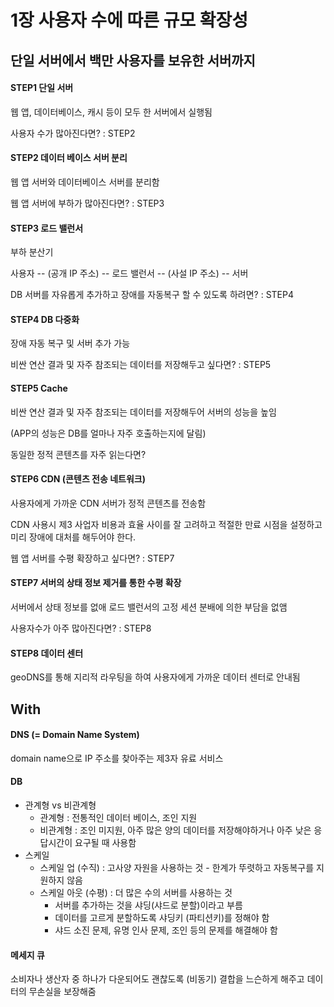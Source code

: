 # 1장 사용자 수에 따른 규모 확장성



## 단일 서버에서 백만 사용자를 보유한 서버까지



#### STEP1 단일 서버

웹 앱, 데이터베이스, 캐시 등이 모두 한 서버에서 실행됨

사용자 수가 많아진다면? : STEP2



#### STEP2 데이터 베이스 서버 분리

웹 앱 서버와 데이터베이스 서버를 분리함

웹 앱 서버에 부하가 많아진다면? : STEP3



#### STEP3 로드 밸런서

부하 분산기

사용자 -- (공개 IP 주소) -- 로드 밸런서 -- (사설 IP 주소) -- 서버

DB 서버를 자유롭게 추가하고 장애를 자동복구 할 수 있도록 하려면? : STEP4



#### STEP4 DB 다중화

장애 자동 복구 및 서버 추가 가능

비싼 연산 결과 및 자주 참조되는 데이터를 저장해두고 싶다면? : STEP5



#### STEP5 Cache

비싼 연산 결과 및 자주 참조되는 데이터를 저장해두어 서버의 성능을 높임

(APP의 성능은 DB를 얼마나 자주 호출하는지에 달림)

동일한 정적 콘텐츠를 자주 읽는다면?



#### STEP6 CDN (콘텐츠 전송 네트워크)

사용자에게 가까운 CDN 서버가 정적 콘텐츠를 전송함

CDN 사용시 제3 사업자 비용과 효율 사이를 잘 고려하고 적절한 만료 시점을 설정하고 미리 장애에 대처를 해두어야 한다.

웹 앱 서버를 수평 확장하고 싶다면? : STEP7



#### STEP7 서버의 상태 정보 제거를 통한 수평 확장

서버에서 상태 정보를 없애 로드 밸런서의 고정 세션 분배에 의한 부담을 없앰

사용자수가 아주 많아진다면? : STEP8



#### STEP8 데이터 센터

geoDNS를 통해 지리적 라우팅을 하여 사용자에게 가까운 데이터 센터로 안내됨



## With



#### DNS (= Domain Name System)

domain name으로 IP 주소를 찾아주는 제3자 유료 서비스



####  DB

- 관계형 vs  비관계형
  - 관계형 : 전통적인 데이터 베이스, 조인 지원
  - 비관계형 : 조인 미지원, 아주 많은 양의 데이터를 저장해야하거나 아주 낮은 응답시간이 요구될 때 사용함
- 스케일
  - 스케일 업 (수직) : 고사양 자원을 사용하는 것 - 한계가 뚜렷하고 자동복구를 지원하지 않음
  - 스케일 아웃 (수평) : 더 많은 수의 서버를 사용하는 것
    - 서버를 추가하는 것을 샤딩(샤드로 분할)이라고 부름
    - 데이터를 고르게 분할하도록 샤딩키 (파티션키)를 정해야 함
    - 샤드 소진 문제, 유명 인사 문제, 조인 등의 문제를 해결해야 함



#### 메세지 큐

소비자나 생산자 중 하나가 다운되어도 괜찮도록 (비동기) 결합을 느슨하게 해주고 데이터의 무손실을 보장해줌
